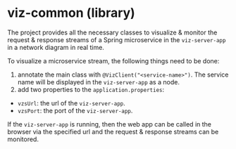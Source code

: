 # viz-common (library)

The project provides all the necessary classes to visualize & monitor the request & response streams of a Spring microservice in the `viz-server-app` in a network diagram in real time. 

To visualize a microservice stream, the following things need to be done:
1. annotate the main class with `@VizClient("<service-name>")`. The service name will be displayed in the `viz-server-app` as a node.
2. add two properties to the `application.properties`:
  - `vzsUrl`: the url of the `viz-server-app`.
  - `vzsPort`: the port of the `viz-server-app`.

If the `viz-server-app` is running, then the web app can be called in the browser via the specified url and the request & response streams can be monitored.
